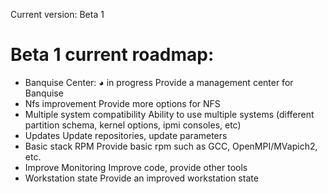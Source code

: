 Current version: Beta 1

# Beta 1 current roadmap:

  - Banquise Center: ◕ in progress
     Provide a management center for Banquise
  - Nfs improvement
     Provide more options for NFS
  - Multiple system compatibility
     Ability to use multiple systems (different partition schema, kernel options, ipmi consoles, etc)
  - Updates
     Update repositories, update parameters
  - Basic stack RPM
     Provide basic rpm such as GCC, OpenMPI/MVapich2, etc.
  - Improve Monitoring
     Improve code, provide other tools
  - Workstation state
     Provide an improved workstation state

